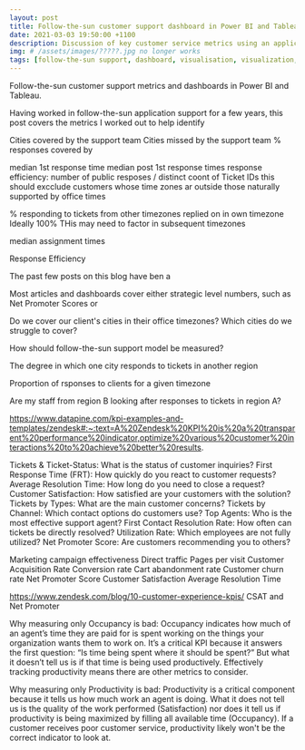 ```yaml
---
layout: post
title: Follow-the-sun customer support dashboard in Power BI and Tableau
date: 2021-03-03 19:50:00 +1100
description: Discussion of key customer service metrics using an application support dashboard.
img: # /assets/images/?????.jpg no longer works
tags: [follow-the-sun support, dashboard, visualisation, visualization, Power BI, Tableau, customer support, customer service, application support, KPI] # add tag
---
```


Follow-the-sun customer support metrics and dashboards in Power BI and Tableau.

Having worked in follow-the-sun application support for a few years, this post covers the metrics I worked out to help identify 


Cities covered by the support team
Cities missed by the support team
% responses covered by 

median 1st response time
median post 1st response times
response efficiency: number of public resposes / distinct coont of Ticket IDs
this should excclude customers whose time zones ar outside those naturally supported by office times

% responding to tickets from other timezones replied on in own timezone
Ideally 100%
THis may need to factor in subsequent timezones


median assignment times



Response Efficiency


The past few posts on this blog have ben a 




Most articles and dashboards cover either strategic level numbers, such as Net Promoter Scores or 


Do we cover our client's cities in their office timezones?
Which cities do we struggle to cover?



How should follow-the-sun support model be measured?

The degree in which one city responds to tickets in another region

Proportion of rsponses to clients for a given timezone




Are my staff from region B looking after responses to tickets in region A?



https://www.datapine.com/kpi-examples-and-templates/zendesk#:~:text=A%20Zendesk%20KPI%20is%20a%20transparent%20performance%20indicator,optimize%20various%20customer%20interactions%20to%20achieve%20better%20results.

Tickets & Ticket-Status: What is the status of customer inquiries?
First Response Time (FRT): How quickly do you react to customer requests?
Average Resolution Time: How long do you need to close a request?
Customer Satisfaction: How satisfied are your customers with the solution?
Tickets by Types: What are the main customer concerns?
Tickets by Channel: Which contact options do customers use?
Top Agents: Who is the most effective support agent?
First Contact Resolution Rate: How often can tickets be directly resolved?
Utilization Rate: Which employees are not fully utilized?
Net Promoter Score: Are customers recommending you to others?


Marketing campaign effectiveness
Direct traffic
Pages per visit
Customer Acquisition Rate
Conversion rate
Cart abandonment rate
Customer churn rate
Net Promoter Score
Customer Satisfaction
Average Resolution Time


https://www.zendesk.com/blog/10-customer-experience-kpis/
CSAT and Net Promoter


Why measuring only Occupancy is bad:
Occupancy indicates how much of an agent’s time they are paid for is spent working on the things your organization wants them to work on. It’s a critical KPI because it answers the first question: “Is time being spent where it should be spent?” But what it doesn’t tell us is if that time is being used productively. Effectively tracking productivity means there are other metrics to consider.

Why measuring only Productivity is bad:
Productivity is a critical component because it tells us how much work an agent is doing. What it does not tell us is the quality of the work performed (Satisfaction) nor does it tell us if productivity is being maximized by filling all available time (Occupancy). If a customer receives poor customer service, productivity likely won't be the correct indicator to look at.